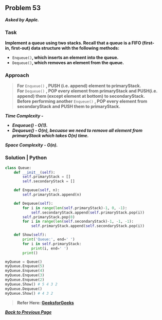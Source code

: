 ## Problem 53
***Asked by Apple.***
### Task
**Implement a queue using two stacks. Recall that a queue is a FIFO (first-in, first-out) data structure with the following methods:**  
- `Enqueue()`**, which inserts an element into the queue.**
- `Dequeue()`**, which removes an element from the queue.**
### Approach
>**For** `Enqueue()` **, PUSH (i.e. append) element to primaryStack.**  
>**For** `Dequeue()` **, POP every element from primaryStack and PUSH(i.e. append) them (except element at bottom) to secondaryStack.**  
>**Before performing another** `Enqueue()` **, POP every element from secondaryStack and PUSH them to primaryStack.**

***Time Complexity -***
- ***Enqueue() - O(1).***
- ***Dequeue() - O(n), becuase we need to remove all element from primaryStack which takes O(n) time.***

***Space Complexity - O(n).***

### Solution | Python
```python
class Queue:
    def __init__(self):
        self.primaryStack = []
        self.secondaryStack = []

    def Enqueue(self, n):
        self.primaryStack.append(n)

    def Dequeue(self):
        for i in range(len(self.primaryStack)-1, 0, -1):
            self.secondaryStack.append(self.primaryStack.pop(i))
        self.primaryStack.pop(0)
        for i in range(len(self.secondaryStack)-1, -1, -1):
            self.primaryStack.append(self.secondaryStack.pop(i))

    def Show(self):
        print('Queue:', end=' ')
        for i in self.primaryStack:
            print(i, end=' ')
        print()
```
```python
myQueue = Queue()
myQueue.Enqueue(5)
myQueue.Enqueue(4)
myQueue.Enqueue(3)
myQueue.Enqueue(2)
myQueue.Show() # 5 4 3 2
myQueue.Dequeue()
myQueue.Show() # 4 3 2
```
>**Refer Here: [GeeksforGeeks](https://www.geeksforgeeks.org/queue-using-stacks/)**

***[Back to Previous Page]()***
